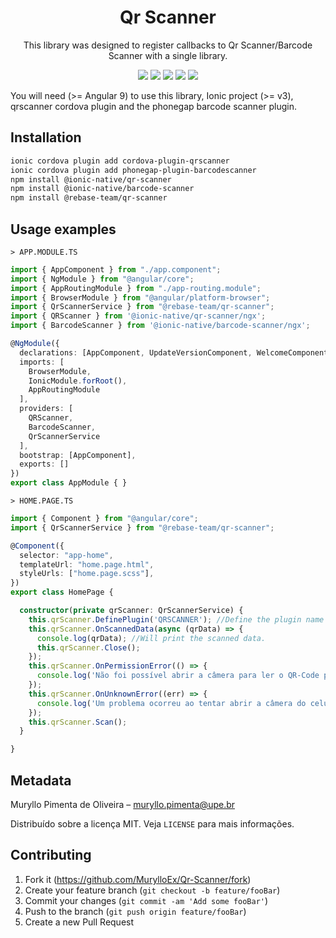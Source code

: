 <h1 align="center">Qr Scanner</h1>
<p align="center">This library was designed to register callbacks to Qr Scanner/Barcode Scanner with a single library.</p>

<p align="center">
  <img src="https://badgen.net/npm/v/@rebase-team/qr-scanner"/> 
  <img src="https://badgen.net/npm/dt/@rebase-team/qr-scanner"/>
  <img src="https://badgen.net/npm/license/@rebase-team/qr-scanner"/>
  <img src="https://badgen.net/npm/types/@rebase-team/qr-scanner"/>
  <img src="https://badgen.net/badge/author/MurylloEx/red?icon=label"/>
</p>

You will need (>= Angular 9) to use this library, Ionic project (>= v3), qrscanner cordova plugin and the phonegap barcode scanner plugin.

## Installation

```sh
ionic cordova plugin add cordova-plugin-qrscanner
ionic cordova plugin add phonegap-plugin-barcodescanner
npm install @ionic-native/qr-scanner
npm install @ionic-native/barcode-scanner
npm install @rebase-team/qr-scanner
```

## Usage examples

``> APP.MODULE.TS``
```typescript
import { AppComponent } from "./app.component";
import { NgModule } from "@angular/core";
import { AppRoutingModule } from "./app-routing.module";
import { BrowserModule } from "@angular/platform-browser";
import { QrScannerService } from "@rebase-team/qr-scanner";
import { QRScanner } from '@ionic-native/qr-scanner/ngx';
import { BarcodeScanner } from '@ionic-native/barcode-scanner/ngx';

@NgModule({
  declarations: [AppComponent, UpdateVersionComponent, WelcomeComponent],
  imports: [
    BrowserModule,
    IonicModule.forRoot(),
    AppRoutingModule
  ],
  providers: [
    QRScanner,
    BarcodeScanner,
    QrScannerService
  ],
  bootstrap: [AppComponent],
  exports: []
})
export class AppModule { }
```

``> HOME.PAGE.TS``
```typescript
import { Component } from "@angular/core";
import { QrScannerService } from "@rebase-team/qr-scanner";

@Component({
  selector: "app-home",
  templateUrl: "home.page.html",
  styleUrls: ["home.page.scss"],
})
export class HomePage {

  constructor(private qrScanner: QrScannerService) {
    this.qrScanner.DefinePlugin('QRSCANNER'); //Define the plugin name (QRSCANNER or BARCODESCANNER).
    this.qrScanner.OnScannedData(async (qrData) => {
      console.log(qrData); //Will print the scanned data.
      this.qrScanner.Close();
    });
    this.qrScanner.OnPermissionError(() => {	
      console.log('Não foi possível abrir a câmera para ler o QR-Code pois a permissão não foi habilitada.');	
    });	
    this.qrScanner.OnUnknownError((err) => {	
      console.log('Um problema ocorreu ao tentar abrir a câmera do celular para realizar a leitura do QR-Code.');
    });
    this.qrScanner.Scan();
  }

}
```

## Metadata

Muryllo Pimenta de Oliveira – muryllo.pimenta@upe.br

Distribuído sobre a licença MIT. Veja ``LICENSE`` para mais informações.

## Contributing

1. Fork it (<https://github.com/MurylloEx/Qr-Scanner/fork>)
2. Create your feature branch (`git checkout -b feature/fooBar`)
3. Commit your changes (`git commit -am 'Add some fooBar'`)
4. Push to the branch (`git push origin feature/fooBar`)
5. Create a new Pull Request

